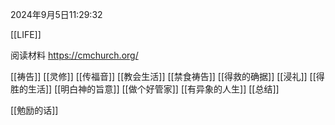 2024年9月5日11:29:32

[[LIFE]]

阅读材料
https://cmchurch.org/

[[祷告]]
[[灵修]]
[[传福音]]
[[教会生活]]
[[禁食祷告]]
[[得救的确据]]
[[浸礼]]
[[得胜的生活]]
[[明白神的旨意]]
[[做个好管家]]
[[有异象的人生]]
[[总结]]




[[勉励的话]]


